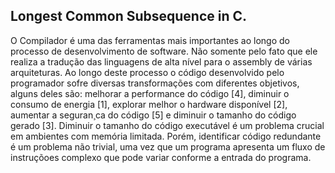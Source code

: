<h2>Longest Common Subsequence in C.</h2>

   O Compilador é uma das ferramentas mais importantes ao longo do processo de desenvolvimento de software. Não somente pelo fato que ele realiza a tradução das linguagens de alta nível para o assembly de várias arquiteturas. Ao longo deste processo o código desenvolvido pelo programador sofre diversas transformações com diferentes objetivos, alguns deles são: melhorar a performance do código [4], diminuir o consumo de energia [1], explorar melhor o hardware disponível [2], aumentar a seguran¸ca do código [5] e diminuir o tamanho do código gerado [3].
   Diminuir o tamanho do código executável é um problema crucial em ambientes com memória limitada. Porém, identificar código redundante é um problema não trivial, uma vez que um programa apresenta um fluxo de instruçõoes complexo que pode variar conforme a entrada do programa.
